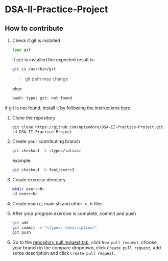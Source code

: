 # DSA-II-Practice-Project

## How to contribute

1. Check if git is installed

    ```bash
    type git
    ```

    if `git` is installed the expected result is:

    ```bash
    git is /usr/bin/git
    ```

    > git path may change

    else:

    ```bash
    bash: type: git: not found
    ```

if git is not found, install it by following the instructions [here](https://git-scm.com/book/en/v2/Getting-Started-Installing-Git).

1. Clone the repository

    ```bash
    git clone https://github.com/npteodoro/DSA-II-Practice-Project.git
    cd DSA-II-Practice-Project
    ```

1. Create your contributing branch

    ```bash
    git checkout -b <type>/<alias>
    ```

    example:

    ```bash
    git checkout -b feat/exerc3
    ```

1. Create exercise directory

    ```bash
    mkdir exerc<N>
    cd exerc<N>
    ```

1. Create main.c, main.sh and other .c .h files

1. After your program exercise is complete, commit and push

    ```bash
    git add .
    git commit -m "<type>: <description>"
    git push
    ```

1. Go to the [repository pull request tab](https://github.com/npteodoro/DSA-II-Practice-Project/pulls), click `New pull request`, choose your branch in the compare dropdown, click `Create pull request`, add some description and click `Create pull request`.
